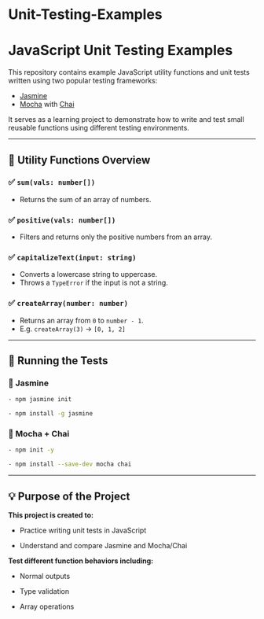 # Unit-Testing-Examples

# JavaScript Unit Testing Examples

This repository contains example JavaScript utility functions and unit tests written using two popular testing frameworks:

- [Jasmine](https://jasmine.github.io/)
- [Mocha](https://mochajs.org/) with [Chai](https://www.chaijs.com/)

It serves as a learning project to demonstrate how to write and test small reusable functions using different testing environments.

---


## 🧠 Utility Functions Overview

### ✅ `sum(vals: number[])`
- Returns the sum of an array of numbers.

### ✅ `positive(vals: number[])`
- Filters and returns only the positive numbers from an array.

### ✅ `capitalizeText(input: string)`
- Converts a lowercase string to uppercase.  
- Throws a `TypeError` if the input is not a string.

### ✅ `createArray(number: number)`
- Returns an array from `0` to `number - 1`.  
- E.g. `createArray(3)` → `[0, 1, 2]`

---

## 🧪 Running the Tests

### 🚀 Jasmine

```bash
- npm jasmine init

- npm install -g jasmine

```
### 🚀 Mocha + Chai
```bash
- npm init -y 

- npm install --save-dev mocha chai


```

---
## 💡 Purpose of the Project
 
**This project is created to:**

- Practice writing unit tests in JavaScript

- Understand and compare Jasmine and Mocha/Chai

**Test different function behaviors including:**

- Normal outputs

- Type validation

- Array operations









